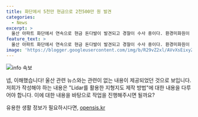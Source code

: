 ```yaml
---
title: 화단에서 5천만 현금으로 2천500만 원 발견
categories:
  - News
excerpt: >
  울산 아파트 화단에서 연속으로 현금 돈다발이 발견되고 경찰이 수사 중이다. 환경미화원이 2천5백만 원을 발견한 뒤, 이전에 발견된 5천만 원과 1m 떨어진 곳에서 또 다른 돈다발이 보고되었다. 경찰은 CCTV 분석과 은행을 통해 소유자를 찾고 범죄 가능성을 조사 중이다.
feature_text: >
  울산 아파트 화단에서 연속으로 현금 돈다발이 발견되고 경찰이 수사 중이다. 환경미화원이 2천5백만 원을 발견한 뒤, 이전에 발견된 5천만 원과 1m 떨어진 곳에서 또 다른 돈다발이 보고되었다. 경찰은 CCTV 분석과 은행을 통해 소유자를 찾고 범죄 가능성을 조사 중이다.
image: 'https://blogger.googleusercontent.com/img/b/R29vZ2xl/AVvXsEixyZcFfHzMRdzZMjFBmAUKJYCLCGyLL1o632UiGVXcaFdKo_bkvkuCioo0uUKlGfBVcT3P84aROyZIXSBEx3Aw5nCQ3pTgDom1WDC4m8eifvWiAmWEEVb4x6G_l8C0QH225ldMjyaFvpxGEBGNO37VmDTDMHGhJPq73UglMfDca1-0aw/s1600/blogspot.png'
---
```


<p><img src="https://blogger.googleusercontent.com/img/b/R29vZ2xl/AVvXsEixyZcFfHzMRdzZMjFBmAUKJYCLCGyLL1o632UiGVXcaFdKo_bkvkuCioo0uUKlGfBVcT3P84aROyZIXSBEx3Aw5nCQ3pTgDom1WDC4m8eifvWiAmWEEVb4x6G_l8C0QH225ldMjyaFvpxGEBGNO37VmDTDMHGhJPq73UglMfDca1-0aw/s1600/blogspot.png" alt="info 속보" /></p>

<p>넵, 이해했습니다! 울산 관련 뉴스와는 관련이 없는 내용이 제공되었던 것으로 보입니다. 저희가 작성해야 하는 내용은 "Lidar를 활용한 지형지도 제작 방법"에 대한 내용을 다루어야 합니다. 이에 대한 내용을 바탕으로 작업을 진행해주시면 될까요?</p>
유용한 생활 정보가 필요하시다면, <a href="https://opensis.kr" rel="dofollow">opensis.kr</a>


